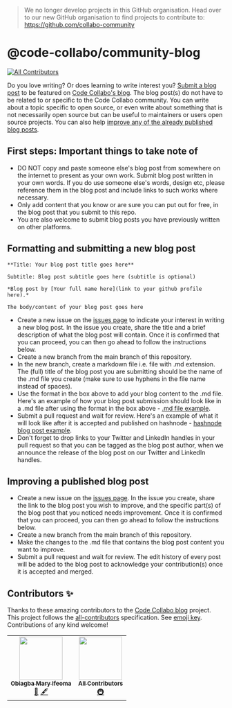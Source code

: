 
> We no longer develop projects in this GitHub organisation. Head over to our new GitHub organisation to find projects to contribute to: https://github.com/collabo-community

#

# @code-collabo/community-blog
<!-- ALL-CONTRIBUTORS-BADGE:START - Do not remove or modify this section -->
[![All Contributors](https://img.shields.io/badge/all_contributors-2-orange.svg?style=flat-square)](#contributors-)
<!-- ALL-CONTRIBUTORS-BADGE:END -->

Do you love writing? Or does learning to write interest you? [Submit a blog post](https://github.com/code-collabo/community-blog#formatting-and-submitting-a-new-blog-post) to be featured on [Code Collabo's blog](https://code-collabo.hashnode.dev). The blog post(s) do not have to be related to or specific to the Code Collabo community. You can write about a topic specific to open source, or even write about something that is not necessarily open source but can be useful to maintainers or users open source projects. You can also help [improve any of the already published blog posts](https://github.com/code-collabo/community-blog#improving-a-published-blog-post).

## First steps: Important things to take note of

- DO NOT copy and paste someone else's blog post from somewhere on the internet to present as your own work. Submit blog post written in your own words. If you do use someone else's words, design etc, please reference them in the blog post and include links to such works where necessary.
- Only add content that you know or are sure you can put out for free, in the blog post that you submit to this repo.
- You are also welcome to submit blog posts you have previously written on other platforms.

## Formatting and submitting a new blog post

````
**Title: Your blog post title goes here**

Subtitle: Blog post subtitle goes here (subtitle is optional)

*Blog post by [Your full name here](link to your github profile here).*

The body/content of your blog post goes here
````
- Create a new issue on the [issues page](https://github.com/code-collabo/community-blog/issues) to indicate your interest in writing a new blog post. In the issue you create, share the title and a brief description of what the blog post will contain. Once it is confirmed that you can proceed, you can then go ahead to follow the instructions below.
- Create a new branch from the main branch of this repository.
- In the new branch, create a markdown file i.e. file with .md extension. The (full) title of the blog post you are submitting should be the name of the .md file you create (make sure to use hyphens in the file name instead of spaces). 
- Use the format in the box above to add your blog content to the .md file. Here's an example of how your blog post submission should look like in a .md file after using the format in the box above - [.md file example](https://github.com/code-collabo/submit-a-blog-post/blob/main/what-is-code-collabo-and-who-is-it-for.md).
- Submit a pull request and wait for review. Here's an example of what it will look like after it is accepted and published on hashnode - [hashnode blog post example](https://code-collabo.hashnode.dev/what-is-code-collabo-and-who-is-it-for).
- Don't forget to drop links to your Twitter and LinkedIn handles in your pull request so that you can be tagged as the blog post author, when we announce the release of the blog post on our Twitter and LinkedIn handles.

## Improving a published blog post
- Create a new issue on the [issues page](https://github.com/code-collabo/community-blog/issues). In the issue you create, share the link to the blog post you wish to improve, and the specific part(s) of the blog post that you noticed needs improvement. Once it is confirmed that you can proceed, you can then go ahead to follow the instructions below.
- Create a new branch from the main branch of this repository.
- Make the changes to the .md file that contains the blog post content you want to improve.
- Submit a pull request and wait for review. The edit history of every post will be added to the blog post to acknowledge your contribution(s) once it is accepted and merged.

## Contributors ✨

Thanks to these amazing contributors to the [Code Collabo blog](https://github.com/code-collabo/submit-a-blog-post) project. This project follows the [all-contributors](https://github.com/all-contributors/all-contributors) specification. See [emoji key](https://allcontributors.org/docs/en/emoji-key). Contributions of any kind welcome!

<!-- ALL-CONTRIBUTORS-LIST:START - Do not remove or modify this section -->
<!-- prettier-ignore-start -->
<!-- markdownlint-disable -->
<table>
  <tr>
    <td align="center"><a href="https://github.com/Ifycode"><img src="https://avatars.githubusercontent.com/u/45185388?v=4?s=100" width="100px;" alt=""/><br /><sub><b>Obiagba Mary Ifeoma</b></sub></a><br /><a href="#blog-Ifycode" title="Blogposts">📝</a> <a href="#content-Ifycode" title="Content">🖋</a></td>
    <td align="center"><a href="https://allcontributors.org"><img src="https://avatars.githubusercontent.com/u/46410174?v=4?s=100" width="100px;" alt=""/><br /><sub><b>All Contributors</b></sub></a><br /><a href="#infra-all-contributors" title="Infrastructure (Hosting, Build-Tools, etc)">🚇</a></td>
  </tr>
</table>

<!-- markdownlint-restore -->
<!-- prettier-ignore-end -->

<!-- ALL-CONTRIBUTORS-LIST:END -->
